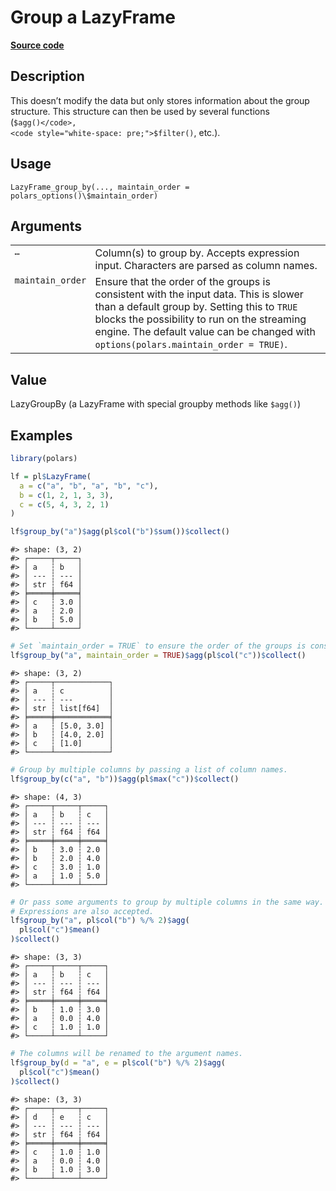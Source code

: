 

# Group a LazyFrame

[**Source code**](https://github.com/pola-rs/r-polars/tree/main/R/lazyframe__lazy.R#L1199)

## Description

This doesn’t modify the data but only stores information about the group
structure. This structure can then be used by several functions
(<code style="white-space: pre;">$agg()</code>,
<code style="white-space: pre;">$filter()</code>, etc.).

## Usage

<pre><code class='language-R'>LazyFrame_group_by(..., maintain_order = polars_options()\$maintain_order)
</code></pre>

## Arguments

<table>
<tr>
<td style="white-space: nowrap; font-family: monospace; vertical-align: top">
<code id="LazyFrame_group_by_:_...">…</code>
</td>
<td>
Column(s) to group by. Accepts expression input. Characters are parsed
as column names.
</td>
</tr>
<tr>
<td style="white-space: nowrap; font-family: monospace; vertical-align: top">
<code id="LazyFrame_group_by_:_maintain_order">maintain_order</code>
</td>
<td>
Ensure that the order of the groups is consistent with the input data.
This is slower than a default group by. Setting this to
<code>TRUE</code> blocks the possibility to run on the streaming engine.
The default value can be changed with
<code>options(polars.maintain_order = TRUE)</code>.
</td>
</tr>
</table>

## Value

LazyGroupBy (a LazyFrame with special groupby methods like
<code style="white-space: pre;">$agg()</code>)

## Examples

``` r
library(polars)

lf = pl$LazyFrame(
  a = c("a", "b", "a", "b", "c"),
  b = c(1, 2, 1, 3, 3),
  c = c(5, 4, 3, 2, 1)
)

lf$group_by("a")$agg(pl$col("b")$sum())$collect()
```

    #> shape: (3, 2)
    #> ┌─────┬─────┐
    #> │ a   ┆ b   │
    #> │ --- ┆ --- │
    #> │ str ┆ f64 │
    #> ╞═════╪═════╡
    #> │ c   ┆ 3.0 │
    #> │ a   ┆ 2.0 │
    #> │ b   ┆ 5.0 │
    #> └─────┴─────┘

``` r
# Set `maintain_order = TRUE` to ensure the order of the groups is consistent with the input.
lf$group_by("a", maintain_order = TRUE)$agg(pl$col("c"))$collect()
```

    #> shape: (3, 2)
    #> ┌─────┬────────────┐
    #> │ a   ┆ c          │
    #> │ --- ┆ ---        │
    #> │ str ┆ list[f64]  │
    #> ╞═════╪════════════╡
    #> │ a   ┆ [5.0, 3.0] │
    #> │ b   ┆ [4.0, 2.0] │
    #> │ c   ┆ [1.0]      │
    #> └─────┴────────────┘

``` r
# Group by multiple columns by passing a list of column names.
lf$group_by(c("a", "b"))$agg(pl$max("c"))$collect()
```

    #> shape: (4, 3)
    #> ┌─────┬─────┬─────┐
    #> │ a   ┆ b   ┆ c   │
    #> │ --- ┆ --- ┆ --- │
    #> │ str ┆ f64 ┆ f64 │
    #> ╞═════╪═════╪═════╡
    #> │ b   ┆ 3.0 ┆ 2.0 │
    #> │ b   ┆ 2.0 ┆ 4.0 │
    #> │ c   ┆ 3.0 ┆ 1.0 │
    #> │ a   ┆ 1.0 ┆ 5.0 │
    #> └─────┴─────┴─────┘

``` r
# Or pass some arguments to group by multiple columns in the same way.
# Expressions are also accepted.
lf$group_by("a", pl$col("b") %/% 2)$agg(
  pl$col("c")$mean()
)$collect()
```

    #> shape: (3, 3)
    #> ┌─────┬─────┬─────┐
    #> │ a   ┆ b   ┆ c   │
    #> │ --- ┆ --- ┆ --- │
    #> │ str ┆ f64 ┆ f64 │
    #> ╞═════╪═════╪═════╡
    #> │ b   ┆ 1.0 ┆ 3.0 │
    #> │ a   ┆ 0.0 ┆ 4.0 │
    #> │ c   ┆ 1.0 ┆ 1.0 │
    #> └─────┴─────┴─────┘

``` r
# The columns will be renamed to the argument names.
lf$group_by(d = "a", e = pl$col("b") %/% 2)$agg(
  pl$col("c")$mean()
)$collect()
```

    #> shape: (3, 3)
    #> ┌─────┬─────┬─────┐
    #> │ d   ┆ e   ┆ c   │
    #> │ --- ┆ --- ┆ --- │
    #> │ str ┆ f64 ┆ f64 │
    #> ╞═════╪═════╪═════╡
    #> │ c   ┆ 1.0 ┆ 1.0 │
    #> │ a   ┆ 0.0 ┆ 4.0 │
    #> │ b   ┆ 1.0 ┆ 3.0 │
    #> └─────┴─────┴─────┘
